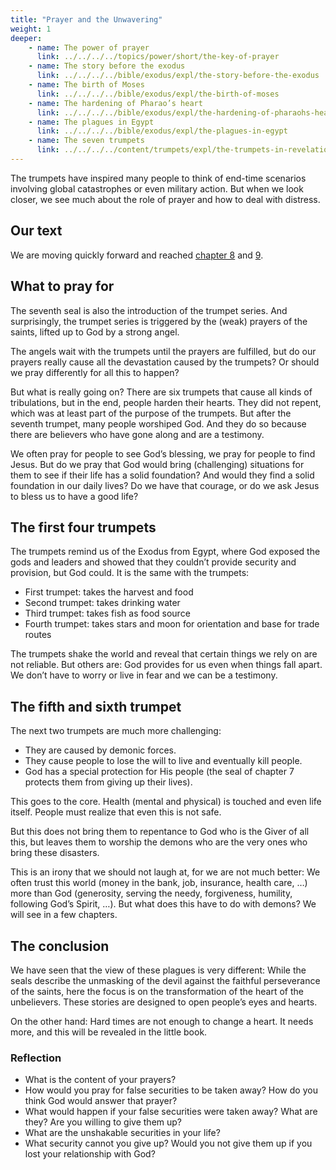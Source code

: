 ```yaml
---
title: "Prayer and the Unwavering"
weight: 1
deeper:
    - name: The power of prayer
      link: ../../../../topics/power/short/the-key-of-prayer
    - name: The story before the exodus
      link: ../../../../bible/exodus/expl/the-story-before-the-exodus
    - name: The birth of Moses
      link: ../../../../bible/exodus/expl/the-birth-of-moses
    - name: The hardening of Pharao’s heart
      link: ../../../../bible/exodus/expl/the-hardening-of-pharaohs-heart
    - name: The plagues in Egypt
      link: ../../../../bible/exodus/expl/the-plagues-in-egypt
    - name: The seven trumpets
      link: ../../../../content/trumpets/expl/the-trumpets-in-revelation
---
```


The trumpets have inspired many people to think of end-time scenarios involving global catastrophes or even military action. But when we look closer, we see much about the role of prayer and how to deal with distress.

## Our text

<a name="8552"></a>
We are moving quickly forward and reached [chapter 8](https://www.bibleserver.com/NIV/Revelation8) and [9](https://www.bibleserver.com/NIV/Revelation9).

## What to pray for

<a name="b9e2"></a>
The seventh seal is also the introduction of the trumpet series. And surprisingly, the trumpet series is triggered by the (weak) prayers of the saints, lifted up to God by a strong angel.

The angels wait with the trumpets until the prayers are fulfilled, but do our prayers really cause all the devastation caused by the trumpets? Or should we pray differently for all this to happen?

But what is really going on? There are six trumpets that cause all kinds of tribulations, but in the end, people harden their hearts. They did not repent, which was at least part of the purpose of the trumpets. But after the seventh trumpet, many people worshiped God. And they do so because there are believers who have gone along and are a testimony.

We often pray for people to see God’s blessing, we pray for people to find Jesus. But do we pray that God would bring (challenging) situations for them to see if their life has a solid foundation? And would they find a solid foundation in our daily lives? Do we have that courage, or do we ask Jesus to bless us to have a good life?

## The first four trumpets

<a name="52f8"></a>
The trumpets remind us of the Exodus from Egypt, where God exposed the gods and leaders and showed that they couldn’t provide security and provision, but God could. It is the same with the trumpets:

- First trumpet: takes the harvest and food
- Second trumpet: takes drinking water
- Third trumpet: takes fish as food source
- Fourth trumpet: takes stars and moon for orientation and base for trade routes

The trumpets shake the world and reveal that certain things we rely on are not reliable. But others are: God provides for us even when things fall apart. We don’t have to worry or live in fear and we can be a testimony.

## The fifth and sixth trumpet

<a name="e243"></a>
The next two trumpets are much more challenging:

- They are caused by demonic forces.
- They cause people to lose the will to live and eventually kill people.
- God has a special protection for His people (the seal of chapter 7 protects them from giving up their lives).

This goes to the core. Health (mental and physical) is touched and even life itself. People must realize that even this is not safe.

But this does not bring them to repentance to God who is the Giver of all this, but leaves them to worship the demons who are the very ones who bring these disasters.

This is an irony that we should not laugh at, for we are not much better: We often trust this world (money in the bank, job, insurance, health care, …) more than God (generosity, serving the needy, forgiveness, humility, following God’s Spirit, …). But what does this have to do with demons? We will see in a few chapters.

## The conclusion

<a name="5993"></a>
We have seen that the view of these plagues is very different: While the seals describe the unmasking of the devil against the faithful perseverance of the saints, here the focus is on the transformation of the heart of the unbelievers. These stories are designed to open people’s eyes and hearts.

On the other hand: Hard times are not enough to change a heart. It needs more, and this will be revealed in the little book.

### Reflection

<a name="8774"></a>
- What is the content of your prayers?
- How would you pray for false securities to be taken away? How do you think God would answer that prayer?
- What would happen if your false securities were taken away? What are they? Are you willing to give them up?
- What are the unshakable securities in your life?
- What security cannot you give up? Would you not give them up if you lost your relationship with God?

